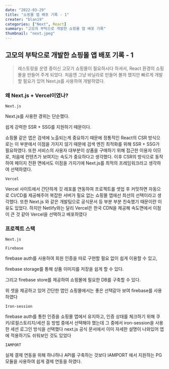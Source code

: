 ```yaml
---
date: "2022-03-29"
title: "쇼핑몰 앱 배포 기록 - 1"
creater: "blan19"
categories: ["Next", React]
summary: "고모의 부탁으로 개발한 쇼핑몰 앱 배포 기록"
thumbnail: "next.jpeg"
---
```


## 고모의 부탁으로 개발한 쇼핑몰 앱 배포 기록 - 1

> 레스토랑을 운영 중이신 고모가 쇼핑몰이 필요하시다 하셔서, React 환경의 쇼핑몰을 만들어 주게 되었다. 처음엔 그냥 바닐라로 만들어 볼까 했지만 빠르게 개발할 필요가 있어 Next.js를 사용하여 개발하였다.

### 왜 Next.js + Vercel이였나?

`Next.js`

Next.js를 사용한 경위는 단순했다.

쉽게 강력한 SSR + SSG를 지원하기 때문이다.

쇼핑몰 같은 앱은 검색에 노출되는게 중요하기 때문에 정통적인 React의 CSR 방식으로는 이 부분에서 이점을 가지지 않기 때문에 검색 엔진 최적화를 위해 SSR + SSG가 필요하였다. 또한 서비스의 사용자 대부분이 상품을 구매하기 위해 접근한 이용자 이므로, 처음에 컨텐츠가 보여지는 속도가 중요하다고 생각했다. 이후 CSR의 방식으로 동작하여 페이지 전환 면에서도 이점을 가지기에 Next.js를 최적의 프레임워크라고 생각하여 선택하였다.

`Vercel`

Vercel 사이트에서 간단하게 깃 레포를 연동하여 프로젝트를 셋업 후 커밋하면 자동으로 CI/CD를 제공해주어 복잡한 서버가 필요 없는 쇼핑몰 앱에선 최선의 선택이라고 생각했다. 또한 Next.js 와 같은 개발팀으로 공식문서 등 부분 부분 친숙했기 때문이란 이유도 있었다. 하지만 Netlify와는 달리 Vercel은 한국 CDN을 제공해 속도면에서 이점이 큰 것 같아 Vercel을 선택하고 배포하였다

### 프로젝트 스택

`Next.js`

`Firebase`

firebase auth를 사용하여 회원 인증을 따로 구현할 필요 없이 쉽게 이용할 수 있고,

firebase storage를 통해 상품 이미지를 저장을 쉽게 할 수 있다.

그리고 firebase store를 제공하여 쇼핑몰에 필요한 DB를 구축할 수 있다.

위 셋을 제공하고 있어 간단한 앱인 쇼핑몰에서는 좋은 선택같아 보여 firebase를 사용하였다

`Iron-session`

firebase auth를 통한 인증을 쇼핑몰 앱에서 유지하고, 인증 상태를 체크하기 위해 쿠키/로컬스토리지/세션 등 방법 중에서 선택해야 했는데
그 중에서 iron-session을 사용한 세션 로그인 방식을 선택했다
next.js 공식 문서에서 이미 자세한 설명이 나와있어 앱에 적용하기도 쉬워보인 것도 있었다

`IAMPORT`

실제 결제 연동을 위해 하나하나 API를 구축하는 것보다 IAMPORT 에서 지원하는 PG 모듈을 사용하여 쉽게 결제 연동을 하였다.
